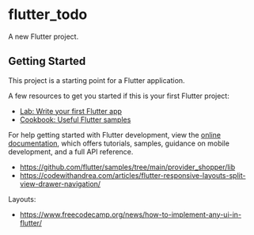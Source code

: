# flutter_todo

A new Flutter project.

## Getting Started

This project is a starting point for a Flutter application.

A few resources to get you started if this is your first Flutter project:

- [Lab: Write your first Flutter app](https://docs.flutter.dev/get-started/codelab)
- [Cookbook: Useful Flutter samples](https://docs.flutter.dev/cookbook)

For help getting started with Flutter development, view the
[online documentation](https://docs.flutter.dev/), which offers tutorials,
samples, guidance on mobile development, and a full API reference.


- https://github.com/flutter/samples/tree/main/provider_shopper/lib
- https://codewithandrea.com/articles/flutter-responsive-layouts-split-view-drawer-navigation/

Layouts:
- https://www.freecodecamp.org/news/how-to-implement-any-ui-in-flutter/